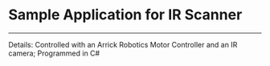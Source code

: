 # Sample Application for IR Scanner
***
Details: Controlled with an Arrick Robotics Motor Controller and an IR camera; Programmed in C#
